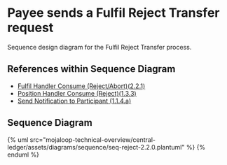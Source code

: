 # Payee sends a Fulfil Reject Transfer request

Sequence design diagram for the Fulfil Reject Transfer process.

## References within Sequence Diagram

* [Fulfil Handler Consume (Reject/Abort)(2.2.1)](2.2.1-fulfil-reject-handler.md)
* [Position Handler Consume (Reject)(1.3.3)](1.3.3-abort-position-handler-consume.md)
* [Send Notification to Participant (1.1.4.a)](1.1.4.a-send-notification-to-participant.md)

## Sequence Diagram

{% uml src="mojaloop-technical-overview/central-ledger/assets/diagrams/sequence/seq-reject-2.2.0.plantuml" %}
{% enduml %}
